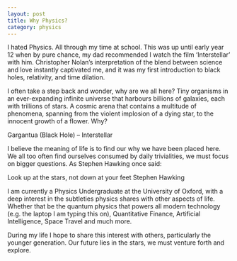 ```yaml
---
layout: post
title: Why Physics?
category: physics
---
```


I hated Physics. All through my time at school. This was up until early year 12 when by pure chance, my dad recommended I watch the film ‘Interstellar’ with him. Christopher Nolan’s interpretation of the blend between science and love instantly captivated me, and it was my first introduction to black holes, relativity, and time dilation.

<!-- more -->

I often take a step back and wonder, why are we all here? Tiny organisms in an ever-expanding infinite universe that harbours billions of galaxies, each with trillions of stars. A cosmic arena that contains a multitude of phenomena, spanning from the violent implosion of a dying star, to the innocent growth of a flower. Why?

Gargantua (Black Hole) – Interstellar

I believe the meaning of life is to find our why we have been placed here. We all too often find ourselves consumed by daily trivialities, we must focus on bigger questions. As Stephen Hawking once said:

Look up at the stars, not down at your feet
Stephen Hawking

I am currently a Physics Undergraduate at the University of Oxford, with a deep interest in the subtleties physics shares with other aspects of life. Whether that be the quantum physics that powers all modern technology (e.g. the laptop I am typing this on), Quantitative Finance, Artificial Intelligence, Space Travel and much more.

During my life I hope to share this interest with others, particularly the younger generation. Our future lies in the stars, we must venture forth and explore.